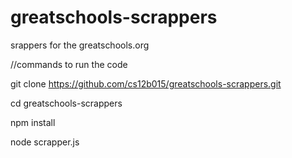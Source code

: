 # greatschools-scrappers
srappers for the greatschools.org


//commands to run the code

git clone https://github.com/cs12b015/greatschools-scrappers.git

cd greatschools-scrappers

npm install

node scrapper.js